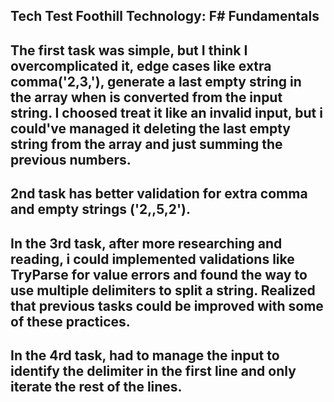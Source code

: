 Tech Test Foothill Technology: F# Fundamentals
--------------------------------------------------------------------------------------------
The first task was simple, but I think I overcomplicated it, edge cases like extra comma('2,3,'), 
generate a last empty string in the array when is converted from the input string. I choosed 
treat it like an invalid input, but i could've managed it deleting the last empty string from 
the array and just summing the previous numbers.
--------------------------------------------------------------------------------------------
2nd task has better validation for extra comma and empty strings ('2,,5,2').
--------------------------------------------------------------------------------------------
In the 3rd task, after more researching and reading, i could implemented validations like TryParse
for value errors and found the way to use multiple delimiters to split a string.
Realized that previous tasks could be improved with some of these practices.
--------------------------------------------------------------------------------------------
In the 4rd task, had to manage the input to identify the delimiter in the first line and only iterate the rest of the lines.
---------------------------------------------------------------------------------------------
